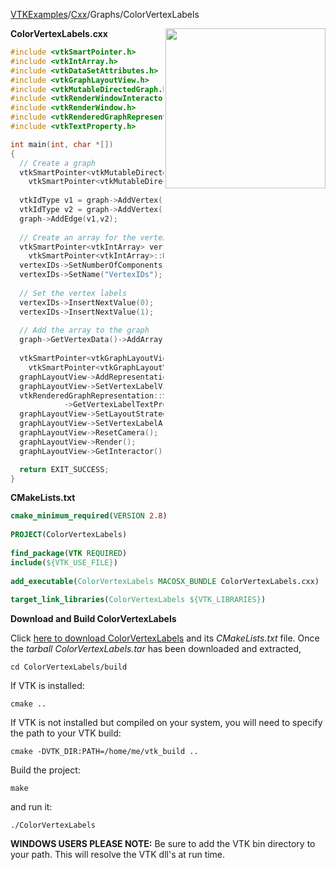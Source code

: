 [VTKExamples](/index/)/[Cxx](/Cxx)/Graphs/ColorVertexLabels

<img align="right" src="https://github.com/lorensen/VTKExamples/blob/gh-pages/Testing/Baseline/Graphs/TestColorVertexLabels.png?raw=true" width="256" />

**ColorVertexLabels.cxx**
```c++
#include <vtkSmartPointer.h>
#include <vtkIntArray.h>
#include <vtkDataSetAttributes.h>
#include <vtkGraphLayoutView.h>
#include <vtkMutableDirectedGraph.h>
#include <vtkRenderWindowInteractor.h>
#include <vtkRenderWindow.h>
#include <vtkRenderedGraphRepresentation.h>
#include <vtkTextProperty.h>

int main(int, char *[])
{
  // Create a graph
  vtkSmartPointer<vtkMutableDirectedGraph> graph =
    vtkSmartPointer<vtkMutableDirectedGraph>::New();
 
  vtkIdType v1 = graph->AddVertex();
  vtkIdType v2 = graph->AddVertex();
  graph->AddEdge(v1,v2);
  
  // Create an array for the vertex labels
  vtkSmartPointer<vtkIntArray> vertexIDs =
    vtkSmartPointer<vtkIntArray>::New();
  vertexIDs->SetNumberOfComponents(1);
  vertexIDs->SetName("VertexIDs");
 
  // Set the vertex labels
  vertexIDs->InsertNextValue(0);
  vertexIDs->InsertNextValue(1);
  
  // Add the array to the graph
  graph->GetVertexData()->AddArray(vertexIDs);
  
  vtkSmartPointer<vtkGraphLayoutView> graphLayoutView =
    vtkSmartPointer<vtkGraphLayoutView>::New();
  graphLayoutView->AddRepresentationFromInput(graph);
  graphLayoutView->SetVertexLabelVisibility(true);
  vtkRenderedGraphRepresentation::SafeDownCast(graphLayoutView->GetRepresentation())
            ->GetVertexLabelTextProperty()->SetColor(1,0,0);
  graphLayoutView->SetLayoutStrategyToSimple2D();
  graphLayoutView->SetVertexLabelArrayName("VertexIDs");
  graphLayoutView->ResetCamera();
  graphLayoutView->Render();
  graphLayoutView->GetInteractor()->Start();

  return EXIT_SUCCESS;
}
```
**CMakeLists.txt**
```cmake
cmake_minimum_required(VERSION 2.8)
 
PROJECT(ColorVertexLabels)
 
find_package(VTK REQUIRED)
include(${VTK_USE_FILE})
 
add_executable(ColorVertexLabels MACOSX_BUNDLE ColorVertexLabels.cxx)
 
target_link_libraries(ColorVertexLabels ${VTK_LIBRARIES})
```

**Download and Build ColorVertexLabels**

Click [here to download ColorVertexLabels](https://github.com/lorensen/VTKWikiExamplesTarballs/raw/master/ColorVertexLabels.tar) and its *CMakeLists.txt* file.
Once the *tarball ColorVertexLabels.tar* has been downloaded and extracted,
```
cd ColorVertexLabels/build 
```
If VTK is installed:
```
cmake ..
```
If VTK is not installed but compiled on your system, you will need to specify the path to your VTK build:
```
cmake -DVTK_DIR:PATH=/home/me/vtk_build ..
```
Build the project:
```
make
```
and run it:
```
./ColorVertexLabels
```
**WINDOWS USERS PLEASE NOTE:** Be sure to add the VTK bin directory to your path. This will resolve the VTK dll's at run time.

